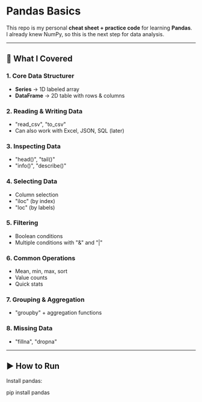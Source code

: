 # Pandas Basics

This repo is my personal **cheat sheet + practice code** for learning **Pandas**.  
I already knew NumPy, so this is the next step for data analysis.  

---

## 📖 What I Covered

### 1. Core Data Structurer
- **Series** → 1D labeled array  
- **DataFrame** → 2D table with rows & columns  

### 2. Reading & Writing Data
- "read_csv", "to_csv"  
- Can also work with Excel, JSON, SQL (later)

### 3. Inspecting Data
- "head()", "tail()"
- "info()", "describe()"  

### 4. Selecting Data
- Column selection  
- "iloc" (by index)  
- "loc" (by labels)  

### 5. Filtering
- Boolean conditions  
- Multiple conditions with "&" and "|"  

### 6. Common Operations
- Mean, min, max, sort  
- Value counts  
- Quick stats  

### 7. Grouping & Aggregation
- "groupby" + aggregation functions  

### 8. Missing Data
- "fillna", "dropna"

---

## ▶️ How to Run

Install pandas:

pip install pandas
